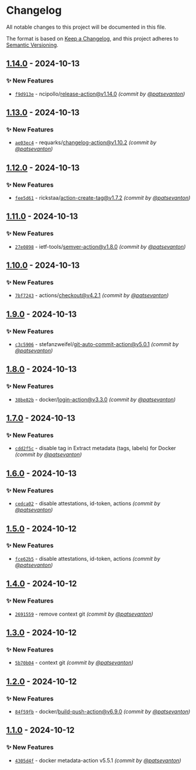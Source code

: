 # Changelog
All notable changes to this project will be documented in this file.

The format is based on [Keep a Changelog](https://keepachangelog.com/en/1.0.0/),
and this project adheres to [Semantic Versioning](https://semver.org/spec/v2.0.0.html).

## [1.14.0] - 2024-10-13
### :sparkles: New Features
- [`f9d913e`](https://github.com/patsevanton/test-docker-images2/commit/f9d913edf911c4d792289065b0ddb142a525f5e9) - ncipollo/release-action@v1.14.0 *(commit by [@patsevanton](https://github.com/patsevanton))*


## [1.13.0] - 2024-10-13
### :sparkles: New Features
- [`ae03ec4`](https://github.com/patsevanton/test-docker-images2/commit/ae03ec495e56f4ddb8cfdf0a7f4d145317e106b9) - requarks/changelog-action@v1.10.2 *(commit by [@patsevanton](https://github.com/patsevanton))*


## [1.12.0] - 2024-10-13
### :sparkles: New Features
- [`fee5d61`](https://github.com/patsevanton/test-docker-images2/commit/fee5d614e85fffa1e868825d72e0b6f1967e0918) - rickstaa/action-create-tag@v1.7.2 *(commit by [@patsevanton](https://github.com/patsevanton))*


## [1.11.0] - 2024-10-13
### :sparkles: New Features
- [`27e0898`](https://github.com/patsevanton/test-docker-images2/commit/27e0898f66bac22da2eece3fd628fc2b1e0b855e) - ietf-tools/semver-action@v1.8.0 *(commit by [@patsevanton](https://github.com/patsevanton))*


## [1.10.0] - 2024-10-13
### :sparkles: New Features
- [`7bf7243`](https://github.com/patsevanton/test-docker-images2/commit/7bf7243ef19d8da95a7464e80a33078ec67f8e0e) - actions/checkout@v4.2.1 *(commit by [@patsevanton](https://github.com/patsevanton))*


## [1.9.0] - 2024-10-13
### :sparkles: New Features
- [`c3c5906`](https://github.com/patsevanton/test-docker-images2/commit/c3c59065622666b49f8003e0a883d4b97dcac466) - stefanzweifel/git-auto-commit-action@v5.0.1 *(commit by [@patsevanton](https://github.com/patsevanton))*


## [1.8.0] - 2024-10-13
### :sparkles: New Features
- [`38be82b`](https://github.com/patsevanton/test-docker-images2/commit/38be82bdbc91da0f38839b6eca15c5ecca9582d1) - docker/login-action@v3.3.0 *(commit by [@patsevanton](https://github.com/patsevanton))*


## [1.7.0] - 2024-10-13
### :sparkles: New Features
- [`cdd2f5c`](https://github.com/patsevanton/test-docker-images2/commit/cdd2f5cbbb2312f184f035d7cb186a6523e7c9c3) - disable tag in Extract metadata (tags, labels) for Docker *(commit by [@patsevanton](https://github.com/patsevanton))*


## [1.6.0] - 2024-10-13
### :sparkles: New Features
- [`cedca02`](https://github.com/patsevanton/test-docker-images2/commit/cedca02b90584736034670984216ce8dfeaeac91) - disable attestations, id-token, actions *(commit by [@patsevanton](https://github.com/patsevanton))*


## [1.5.0] - 2024-10-12
### :sparkles: New Features
- [`fce62b5`](https://github.com/patsevanton/test-docker-images2/commit/fce62b596191a9593304472bccca5ab2cb880cdd) - disable attestations, id-token, actions *(commit by [@patsevanton](https://github.com/patsevanton))*


## [1.4.0] - 2024-10-12
### :sparkles: New Features
- [`2691559`](https://github.com/patsevanton/test-docker-images2/commit/26915599954091e34501b01f0644b15d32a17531) - remove context git *(commit by [@patsevanton](https://github.com/patsevanton))*


## [1.3.0] - 2024-10-12
### :sparkles: New Features
- [`5b70b04`](https://github.com/patsevanton/test-docker-images2/commit/5b70b04e782222b58411ddd1470a269fdf9f5278) - context git *(commit by [@patsevanton](https://github.com/patsevanton))*


## [1.2.0] - 2024-10-12
### :sparkles: New Features
- [`84f59fb`](https://github.com/patsevanton/test-docker-images2/commit/84f59fbba2c5f9941ace11844fd74a9a2e272b05) - docker/build-push-action@v6.9.0 *(commit by [@patsevanton](https://github.com/patsevanton))*


## [1.1.0] - 2024-10-12
### :sparkles: New Features
- [`4305d4f`](https://github.com/patsevanton/test-docker-images2/commit/4305d4fa405999a2b1cffb0f19a73eb22648e9a3) - docker metadata-action v5.5.1 *(commit by [@patsevanton](https://github.com/patsevanton))*

[1.1.0]: https://github.com/patsevanton/test-docker-images2/compare/1.0.0...1.1.0
[1.2.0]: https://github.com/patsevanton/test-docker-images2/compare/1.1.0...1.2.0
[1.3.0]: https://github.com/patsevanton/test-docker-images2/compare/1.2.0...1.3.0
[1.4.0]: https://github.com/patsevanton/test-docker-images2/compare/1.3.0...1.4.0
[1.5.0]: https://github.com/patsevanton/test-docker-images2/compare/1.4.0...1.5.0
[1.6.0]: https://github.com/patsevanton/test-docker-images2/compare/1.5.0...1.6.0
[1.7.0]: https://github.com/patsevanton/test-docker-images2/compare/1.6.0...1.7.0
[1.8.0]: https://github.com/patsevanton/test-docker-images2/compare/1.7.0...1.8.0
[1.9.0]: https://github.com/patsevanton/test-docker-images2/compare/1.8.0...1.9.0
[1.10.0]: https://github.com/patsevanton/test-docker-images2/compare/1.9.0...1.10.0
[1.11.0]: https://github.com/patsevanton/test-docker-images2/compare/1.10.0...1.11.0
[1.12.0]: https://github.com/patsevanton/test-docker-images2/compare/1.11.0...1.12.0
[1.13.0]: https://github.com/patsevanton/test-docker-images2/compare/1.12.0...1.13.0
[1.14.0]: https://github.com/patsevanton/test-docker-images2/compare/1.13.0...1.14.0
